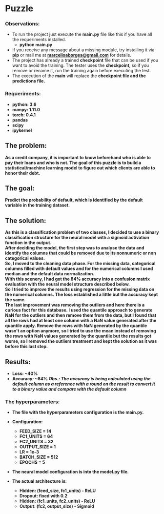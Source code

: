 # Puzzle


### Observations:
- To run the project just execute the <b>main.py</b> file like this if you have all the requeriments installed.
  - <b>python main.py</b>
- If you receive any message about a missing module, try installing it via <b>pip</b> or mail me at <b>marcelloaborges@gmail.com</b> for details.
- The project has already a trained <b>checkpoint</b> file that can be used if you want to avoid the training. The tester uses the <b>checkpoint</b>, so if you remove or rename it, run the training again before executing the test.
- The execution of the <b>main</b> will replace the <b>checkpoint<b> file and the <b>predictions<b> file.


### Requeriments:
- python: 3.6
- numpy: 1.11.0
- torch: 0.4.1
- pandas
- scipy
- ipykernel


## The problem:
As a credit company, it is important to know beforehand who is able to pay their loans and who
is not. The goal of this puzzle is to build a statistical/machine learning model to figure out which
clients are able to honor their debt.


## The goal:
Predict the probability of <b>default</b>, which is identified by the <b>default</b> variable in
the training dataset.


## The solution:
As this is a classification problem of two classes, I decided to use a binary classification structure for the neural model with a sigmoid activation function in the output.<br />
After deciding the model, the first step was to analyse the data and identify the columns that could be removed due to its nonnumeric or non categorical values.<br />
So, I moved to the cleaning data phase. For the missing data, categorical columns filled with default values and for the numerical columns I used median and the default data normalization. <br />
With this scenery, I had got the <b>84%</b> accuracy into a confusion matrix evaluation with the neural model structure described below.<br />
So I tried to improve the results using regression for the missing data on the numerical columns. The loss established a little but the accuracy kept the same.<br />
The last improvement was removing the outliers and here there is a curious fact for this database. I used the quantile approach to generate NaN for the outliers and then remove them from the data, but I found that all the rows had at least one column with a NaN value generated after the quantile apply. Remove the rows with NaN generated by the quantile wasn't an option anymore, so I tried to use the mean instead of removing the rows with NaN values generated by the quantile but the results got worse, so I removed the outliers treatment and kept the solution as it was before this last step.


## Results:
- Loss: ~40%
- Accuracy: ~84%
<i>Obs.: The accuracy is being calculated using the <b>default</b> column as a reference with a <b>round</b> on the result to convert it to a binary value and compare with the default column</i>


### The hyperparameters:
- The file with the hyperparameters configuration is the <b>main.py</b>.
- Configuration:
  - FEED_SIZE = 14
  - FC1_UNITS = 64 
  - FC2_UNITS = 32 
  - OUTPUT_SIZE = 1
  - LR = 1e-3
  - BATCH_SIZE = 512
  - EPOCHS = 5

- The neural model configuration is into the <b>model.py</b> file.
- The actual architecture is:    
  - Hidden: (feed_size, fc1_units)   - ReLU    
  - Dropout: fixed with 0.2
  - Hidden: (fc1_units, fc2_units)   - ReLU    
  - Output: (fc2, output_size)       - Sigmoid